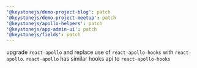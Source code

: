 ```yaml
---
'@keystonejs/demo-project-blog': patch
'@keystonejs/demo-project-meetup': patch
'@keystonejs/apollo-helpers': patch
'@keystonejs/app-admin-ui': patch
'@keystonejs/fields': patch
---
```


upgrade `react-apollo` and replace use of `react-apollo-hooks` with `react-apollo`. `react-apollo` has similar hooks api to `react-apollo-hooks`
